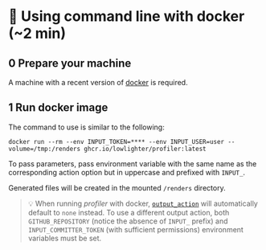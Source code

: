 # 🐳 Using command line with docker (~2 min)

## 0️ Prepare your machine

A machine with a recent version of [docker](https://www.docker.com/) is required.

## 1️ Run docker image

The command to use is similar to the following:

```shell
docker run --rm --env INPUT_TOKEN=**** --env INPUT_USER=user --volume=/tmp:/renders ghcr.io/lowlighter/profiler:latest
```

To pass parameters, pass environment variable with the same name as the corresponding action option but in uppercase and prefixed with `INPUT_`.

Generated files will be created in the mounted `/renders` directory.

> 💡 When running _profiler_ with docker, [`output_action`](/source/plugins/core/README.md#-configuring-output-action) will automatically default to `none` instead. To use a different output action, both `GITHUB_REPOSITORY` (notice the absence of `INPUT_` prefix) and `INPUT_COMMITTER_TOKEN` (with sufficient permissions) environment variables must be set.
